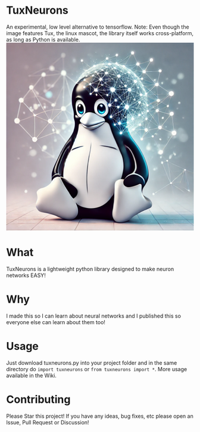 # TuxNeurons
An experimental, low level alternative to tensorflow. Note: Even though the image features Tux, the linux mascot, the library itself works cross-platform, as long as Python is available.
![TuxNeurons Image](media/image.webp)

# What
TuxNeurons is a lightweight python library designed to make neuron networks EASY!

# Why
I made this so I can learn about neural networks and I published this so everyone else can learn about them too!

# Usage
Just download tuxneurons.py into your project folder and in the same directory do `import tuxneurons` or `from tuxneurons import *`. More usage available in the Wiki.

# Contributing
Please Star this project! If you have any ideas, bug fixes, etc please open an Issue, Pull Request or Discussion!

